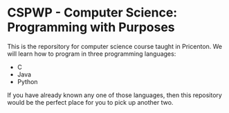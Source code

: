# CSPWP - Computer Science: Programming with Purposes

This is the reporsitory for computer science course taught in Pricenton. We will learn how to program in three programming languages:

* C 
* Java
* Python

If you have already known any one of those languages, then this repository would be the perfect place for you to pick up another two. 
